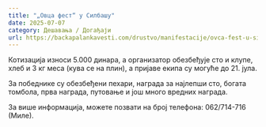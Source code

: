 ```yaml
---
title: "„Овца фест“ у Силбашу"
date: 2025-07-07
category: Дешавања / Догађаји
url: https://backapalankavesti.com/drustvo/manifestacije/ovca-fest-u-silbasu/
---
```


Котизација износи 5.000 динара, а организатор обезбеђује сто и клупе, хлеб и 3 кг меса (кува се на плин), а пријаве екипа су могуће до 21. јула.

За победнике су обезбеђени пехари, награда за најлепши сто, богата томбола, прва награда, путовање и још много вредних награда.

За више информација, можете позвати на број телефона: 062/714-716 (Миле).
